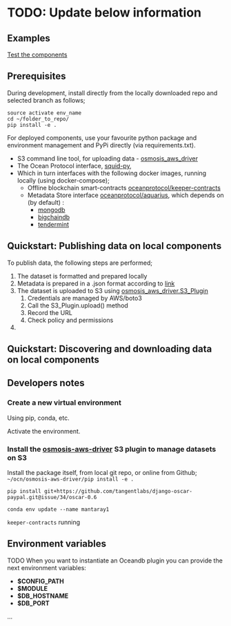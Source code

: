 # TODO: Update below information

## Examples

[Test the components](/mantaray/ipython_scripts/m00_test_connections.py)

## Prerequisites

During development, install directly from the locally downloaded repo and
selected branch as follows;

```
source activate env_name
cd ~/folder_to_repo/
pip install -e .
```

For deployed components, use your favourite python package and environment
management and PyPi directly (via requirements.txt).

- S3 command line tool, for uploading data - [osmosis_aws_driver](https://github.com/oceanprotocol/osmosis-aws-driver)
- The Ocean Protocol interface, [squid-py](https://github.com/oceanprotocol/squid-py), 
- Which in turn interfaces with the following docker images, running locally (using docker-compose);
  - Offline blockchain smart-contracts [oceanprotocol/keeper-contracts](https://hub.docker.com/r/oceanprotocol/keeper-contracts/)
  - Metadata Store interface [oceanprotocol/aquarius](https://hub.docker.com/r/oceanprotocol/aquarius/), which depends on (by default) : 
    - [mongodb](https://github.com/mongodb/)
    - [bigchaindb](https://github.com/bigchaindb/bigchaindb)
    - [tendermint](https://github.com/tendermint/tendermint)

## Quickstart: Publishing data on local components

To publish data, the following steps are performed;

1. The dataset is formatted and prepared locally
2. Metadata is prepared in a .json format according to [link](link)
3. The dataset is uploaded to S3 using [osmosis_aws_driver.S3_Plugin](https://github.com/oceanprotocol/osmosis-aws-driver)
   1. Credentials are managed by AWS/boto3
   2. Call the S3_Plugin.upload() method
   3. Record the URL
   4. Check policy and permissions
4. 

## Quickstart: Discovering and downloading data on local components



## Developers notes

### Create a new virtual environment

Using pip, conda, etc.

Activate the environment.

### Install the [osmosis-aws-driver](https://github.com/oceanprotocol/osmosis-aws-driver) S3 plugin to manage datasets on S3

Install the package itself, from local git repo, or online from Github;
`~/ocn/osmosis-aws-driver/pip install -e .`

`pip install git+https://github.com/tangentlabs/django-oscar-paypal.git@issue/34/oscar-0.6`

`conda env update --name mantaray1`

`keeper-contracts` running



## Environment variables

TODO
When you want to instantiate an Oceandb plugin you can provide the next environment variables:

- **$CONFIG_PATH** 
- **$MODULE** 
- **$DB_HOSTNAME** 
- **$DB_PORT**

...